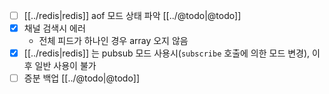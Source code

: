 - [ ] [[../redis|redis]] aof 모드 상태 파악 [[../@todo|@todo]]
- [X] 채널 검색시 에러
  - 전체 피드가 하나인 경우 array 오지 않음
- [X] [[../redis|redis]] 는 pubsub 모드 사용시(`subscribe` 호출에 의한 모드 변경), 이후 일반 사용이 불가
- [ ] 증분 백업 [[../@todo|@todo]]
